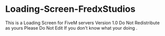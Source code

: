 # Loading-Screen-FredxStudios
This is a Loading Screen for FiveM servers               Version 1.0
Do Not Redistribute as yours Please Do Not Edit If you don't know what your doing .
